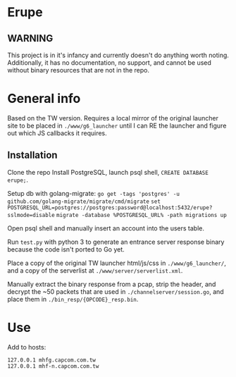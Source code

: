 # Erupe
## WARNING 
This project is in it's infancy and currently doesn't do anything worth noting. Additionally, it has no documentation, no support, and cannot be used without binary resources that are not in the repo. 

# General info
Based on the TW version. Requires a local mirror of the original launcher site to be placed in `./www/g6_launcher` until I can RE the launcher and figure out which JS callbacks it requires.

## Installation
Clone the repo
Install PostgreSQL, launch psql shell, `CREATE DATABASE erupe;`.

Setup db with golang-migrate:
`go get -tags 'postgres' -u github.com/golang-migrate/migrate/cmd/migrate`
`set POSTGRESQL_URL=postgres://postgres:password@localhost:5432/erupe?sslmode=disable`
`migrate -database %POSTGRESQL_URL% -path migrations up`

Open psql shell and manually insert an account into the users table.

Run `test.py` with python 3 to generate an entrance server response binary because the code isn't ported to Go yet.

Place a copy of the original TW launcher html/js/css in `./www/g6_launcher/`, and a copy of the serverlist at `./www/server/serverlist.xml`.

Manually extract the binary response from a pcap, strip the header, and decrypt the ~50 packets that are used in `./channelserver/session.go`, and place them in `./bin_resp/{OPCODE}_resp.bin`.


# Use
Add to hosts:
```
127.0.0.1 mhfg.capcom.com.tw
127.0.0.1 mhf-n.capcom.com.tw
```
